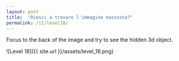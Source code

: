 ```yaml
---
layout: post
title:  "Riesci a trovare l'immagine nascosta?"
permalink: /it/level18/
---
```

Focus to the back of the image and try to see the hidden 3d object.

![Level 18]({{ site.url }}/assets/level_18.png)